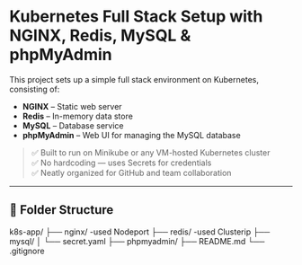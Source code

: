 # Kubernetes Full Stack Setup with NGINX, Redis, MySQL & phpMyAdmin

This project sets up a simple full stack environment on Kubernetes, consisting of:

- **NGINX** – Static web server
- **Redis** – In-memory data store
- **MySQL** – Database service
- **phpMyAdmin** – Web UI for managing the MySQL database

> ✅ Built to run on Minikube or any VM-hosted Kubernetes cluster  
> ✅ No hardcoding — uses Secrets for credentials  
> ✅ Neatly organized for GitHub and team collaboration

---

## 📁 Folder Structure
k8s-app/
├── nginx/    -used Nodeport
├── redis/     -used Clusterip
├── mysql/
│ └── secret.yaml
├── phpmyadmin/
├── README.md
└── .gitignore